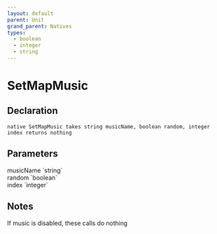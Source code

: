 ```yaml
---
layout: default
parent: Unit
grand_parent: Natives
types:
  - boolean
  - integer
  - string
---
```


# SetMapMusic

## Declaration

```
native SetMapMusic takes string musicName, boolean random, integer index returns nothing
```

## Parameters
<dl>
  <dt>musicName `string`</dt>
  <dd></dd>

  <dt>random `boolean`</dt>
  <dd></dd>

  <dt>index `integer`</dt>
  <dd></dd>
</dl>

## Notes 
If music is disabled, these calls do nothing